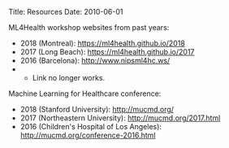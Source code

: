 Title: Resources
Date: 2010-06-01


ML4Health workshop websites from past years:
* 2018 (Montreal): https://ml4health.github.io/2018
* 2017 (Long Beach): https://ml4health.github.io/2017
* 2016 (Barcelona): http://www.nipsml4hc.ws/
* * Link no longer works.

Machine Learning for Healthcare conference:
 * 2018 (Stanford University): http://mucmd.org/
 * 2017 (Northeastern University): http://mucmd.org/2017.html
 * 2016 (Children's Hospital of Los Angeles): http://mucmd.org/conference-2016.html